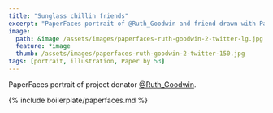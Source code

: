 ```yaml
---
title: "Sunglass chillin friends"
excerpt: "PaperFaces portrait of @Ruth_Goodwin and friend drawn with Paper by 53 on an iPad."
image: 
  path: &image /assets/images/paperfaces-ruth-goodwin-2-twitter-lg.jpg 
  feature: *image
  thumb: /assets/images/paperfaces-ruth-goodwin-2-twitter-150.jpg
tags: [portrait, illustration, Paper by 53]
---
```


PaperFaces portrait of project donator [@Ruth_Goodwin](http://twitter.com/Ruth_Goodwin).

{% include boilerplate/paperfaces.md %}